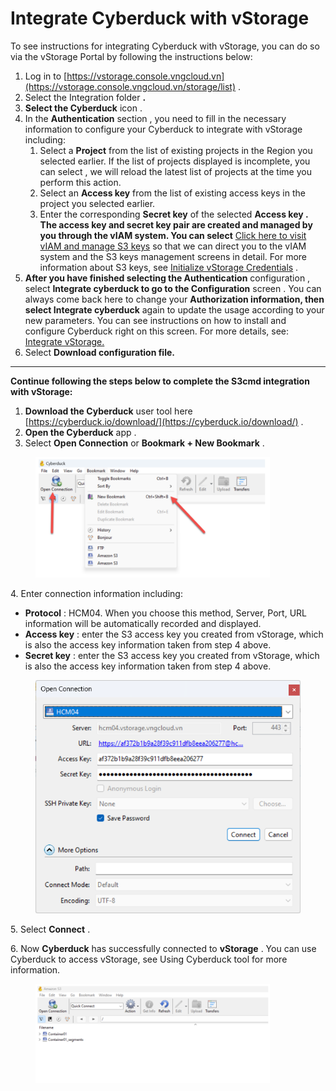 # Integrate Cyberduck with vStorage

To see instructions for integrating Cyberduck with vStorage, you can do so via the vStorage Portal by following the instructions below:

1. Log in to [https://vstorage.console.vngcloud.vn](https://vstorage.console.vngcloud.vn/storage/list) .
2. Select the Integration folder **.**
3. **Select the Cyberduck** icon .
4. In the **Authentication** section , you need to fill in the necessary information to configure your Cyberduck to integrate with vStorage including:
   1. Select a **Project** from the list of existing projects in the Region you selected earlier. If the list of projects displayed is incomplete, you can select , we will reload the latest list of projects at the time you perform this action.
   2. Select an **Access key** from the list of existing access keys in the project you selected earlier.
   3. Enter the corresponding **Secret key** of the selected **Access key . The access key and secret key pair are created and managed by you through the vIAM system. You can select** [Click here to visit vIAM and manage S3 keys](https://hcm-3.console.vngcloud.vn/iam/vstorage-credentials/s3) so that we can direct you to the vIAM system and the S3 keys management screens in detail. For more information about S3 keys, see [Initialize vStorage Credentials](https://docs-vngcloud-vn.translate.goog/vng-cloud-document/vn/vstorage/object-storage/vstorage-hcm03/quan-ly-truy-cap/quan-ly-tai-khoan-truy-cap-vstorage/tai-khoan-service-account/khoi-tao-vstorage-credentials) .
5. **After you have finished selecting the Authentication** configuration , select **Integrate cyberduck to go to the Configuration** screen . You can always come back here to change your **Authorization information, then select Integrate cyberduck** again to update the usage according to your new parameters. You can see instructions on how to install and configure Cyberduck right on this screen. For more details, see: [Integrate vStorage.](https://vstorage.console.vngcloud.vn/integration/integration)
6. Select **Download configuration file.**

***

**Continue following the steps below to complete the S3cmd integration with vStorage:**

1. **Download the Cyberduck** user tool here [https://cyberduck.io/download/](https://cyberduck.io/download/) .
2. **Open the Cyberduck** app .
3. Select **Open Connection** or **Bookmark + New Bookmark** .

<figure><img src="../../../../../.gitbook/assets/image (426).png" alt="" width="375"><figcaption></figcaption></figure>

4\. Enter connection information including:

* **Protocol** : HCM04. When you choose this method, Server, Port, URL information will be automatically recorded and displayed.
* **Access key** : enter the S3 access key you created from vStorage, which is also the access key information taken from step 4 above.
* **Secret key** : enter the S3 access key you created from vStorage, which is also the access key information taken from step 4 above.

<figure><img src="../../../../../.gitbook/assets/image (1) (1) (1) (1) (1).png" alt=""><figcaption></figcaption></figure>

5\. Select **Connect** .

6\. Now **Cyberduck** has successfully connected to **vStorage** . You can use Cyberduck to access vStorage, see Using Cyberduck tool for more information.

<figure><img src="../../../../../.gitbook/assets/image (428).png" alt="" width="375"><figcaption></figcaption></figure>
